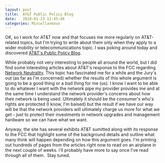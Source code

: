 ```yaml
---
layout: post
title:  AT&T Public Policy Blog
date:   2010-01-23 12:45:48
categories: Miscellaneous
---
```

OK, so I work for AT&T now and that focuses me more regularly on AT&T-related topics, but I'm trying to write about them only when they apply to a wider mobility or telecommunications topic. I was poking around today and discovered [AT&T's Public Policy Blog](http://attpublicpolicy.com/).

While probably not very interesting to people all around the world, but I did find some interesting articles about AT&T's response to the FCC regarding [Network Neutrality](http://en.wikipedia.org/wiki/Network_neutrality). This topic has fascinated me for a while and the Jury's out (as far as I'm concerned) whether the results of this whole argument is going to be a good thing or a bad thing for me (us). I know I want to be able to do whatever I want with the network pipe my provider provides me and at the same time I understand the network provider's concerns about how their network is being used. Ultimately it should be the consumer's who's rights are protected (I know, I'm baised) but the result if we have our way will be that the network providers will ultimately charge us more for what we get - just to protect their investments in network upgrades and management hardware so we can have what we want.

Anyway, the site has several exhibits AT&T sumitted along with its response to the FCC that highlight some of the background details and outline what many think will happen depending on how this argument goes. I'm printing out hundreds of pages from the articles right now to read on an airplane in the next couple of weeks. i'll probably have more to say once I've read through all of them.  Stay tuned.